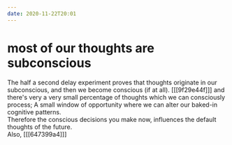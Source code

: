 ```yaml
---
date: 2020-11-22T20:01
---
```


# most of our thoughts are subconscious

The half a second delay experiment proves that thoughts originate in our subconscious, and then we become conscious (if at all). [[[9f29e44f]]] and there's very a very small percentage of thoughts which we can consciously process; A small window of opportunity where we can alter our baked-in cognitive patterns.  
Therefore the conscious decisions you make now, influences the default thoughts of the future.  
Also, [[[647399a4]]]
